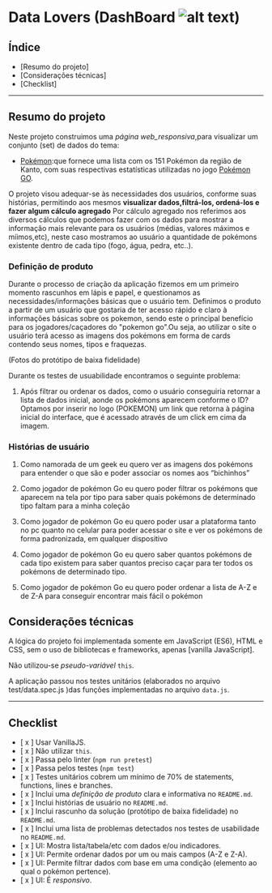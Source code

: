 # Data Lovers (DashBoard  ![alt text](http://secureservercdn.net/198.71.233.106/990.175.myftpupload.com/wp-content/uploads/2017/09/Pokemon.jpg))


## Índice


* [Resumo do projeto]
* [Considerações técnicas]
* [Checklist]


***


##  Resumo do projeto


Neste projeto construimos uma _página web_responsiva_,para visualizar um conjunto (set) de dados do tema:

* [Pokémon](src/data/pokemon/pokemon.json):que fornece uma lista com os 151 Pokémon da região de
Kanto, com suas respectivas estatísticas utilizadas no jogo [Pokémon GO](http://pokemongolive.com).

O projeto visou adequar-se às necessidades dos usuários, conforme suas histórias, permitindo aos mesmos **visualizar dados,filtrá-los, ordená-los e fazer algum cálculo agregado**
Por cálculo agregado nos referimos aos diversos cálculos que podemos fazer com os dados para mostrar a informação mais relevante para os usuários (médias, valores máximos e míimos,etc), neste caso mostramos ao usuário a quantidade de pokémons existente dentro de cada tipo (fogo, água, pedra, etc..).



### Definição de produto


Durante o processo de criação da aplicação fizemos em um primeiro momento rascunhos em lápis e papel, e questionamos as necessidades/informações básicas que o usuário tem.
Definimos o produto a partir de um usuário que gostaria de ter acesso rápido e claro à informações básicas sobre os pokemon, sendo este o principal benefício para os jogadores/caçadores do "pokemon go".Ou seja, ao utilizar o site o usuário terá acesso as imagens dos pokémons em forma de cards contendo seus nomes, tipos e fraquezas.

(Fotos do protótipo de baixa fidelidade)

Durante os testes de usuabilidade encontramos o seguinte problema:
1. Após filtrar ou ordenar os dados, como o usuário conseguiria retornar a lista de dados inicial, aonde os pokémons aparecem conforme o ID?
Optamos por inserir no logo (POKEMON) um link que retorna à página inicial do interface, que é acessado através de um click em cima da imagem.


### Histórias de usuário

1. Como namorada de um geek eu quero ver as imagens dos pokémons para entender o que são e poder associar os nomes aos “bichinhos”

2. Como jogador de pokémon Go eu quero poder filtrar os pokémons que aparecem na tela por tipo para saber quais pokémons de determinado tipo faltam para a minha coleção

3. Como jogador de pokémon Go eu quero poder usar a plataforma tanto no pc quanto no celular para poder acessar o site e ver os pokémons de forma padronizada, em qualquer dispositivo

4. Como jogador de pokémon Go eu quero saber quantos pokémons de cada tipo existem para saber quantos preciso caçar para ter todos os pokémons de determinado tipo.

5. Como jogador de pokémon Go eu quero poder ordenar a lista de A-Z e de Z-A para conseguir encontrar mais fácil o pokémon


## Considerações técnicas


A lógica do projeto foi implementada somente em JavaScript (ES6), HTML e CSS, sem o uso de bibliotecas e frameworks, apenas [vanilla JavaScript].

Não utilizou-se _pseudo-variável_ `this`.

A aplicação passou nos testes unitários (elaborados no arquivo test/data.spec.js )das funções implementadas no arquivo `data.js`.




***

## Checklist


* [ x ] Usar VanillaJS.
* [ x ] Não utilizar `this`.
* [ x ] Passa pelo linter (`npm run pretest`)
* [ x ] Passa pelos testes (`npm test`)
* [ x ] Testes unitários cobrem um mínimo de 70% de statements, functions, lines e branches.
* [ x ] Inclui uma _definição de produto_ clara e informativa no `README.md`.
* [ x ] Inclui histórias de usuário no `README.md`.
* [ x ] Inclui rascunho da solução (protótipo de baixa fidelidade) no `README.md`.
* [ x ] Inclui uma lista de problemas detectados nos testes de usabilidade no `README.md`.
* [ x ] UI: Mostra lista/tabela/etc com dados e/ou indicadores.
* [ x ] UI: Permite ordenar dados por um ou mais campos (A-Z e Z-A).
* [ x ] UI: Permite filtrar dados com base em uma condição (elemento ao qual o pokémon pertence).
* [ x ] UI: É _responsivo_.
